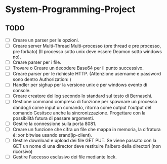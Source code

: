 # System-Programming-Project

## TODO
- [ ] Creare un parser per le opzioni.
- [ ] Creare server Multi-Thread Multi-processo (pre thread e pre processo, pre forkato) (Il processo sotto unix deve essere Deamon sotto windows no).
- [ ] Creare parser per i file.
- [ ] Trovare o Creare un decodere Base64 per il punto successivo.
- [ ] Creare parser per le richieste HTTP. (Attenzione username e password sono dentro Authorization: )
- [ ] Handler per sighup per la versione unix e per windows evento di console.
- [ ] Creare creatore dei log secondo lo standard sul testo di Bernaschi.
- [ ] Gestione command compreso di funzione per spawnare un processo dandogli come input un comando, ritorna come output l'output del comando Gesitsce anche la sincronizzazione. Progettare con la possibilità futura di passare argomenti.
- [ ] Gestire la connessione sulla porta 8081.
- [ ] Creare un funzione che cifra un file che mappa in memoria, la cifratura é: xor bitwise usando srand(ip-client).
- [ ] Gestire download e upload dei file GET PUT. Se viene passato con la GET un nome di una director deve restituire l'albero della directori (non ricorsivo)
- [ ] Gestire l'accesso esclusivo dei file mediante lock.

